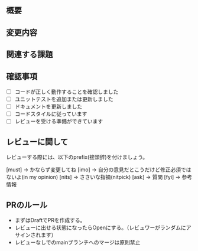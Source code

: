 <!-- I want to review in Japanese -->

## 概要

<!-- このプルリクエストの目的や変更点を簡潔に説明してください -->

## 変更内容

<!-- 具体的な変更点を箇条書きで記載してください -->

## 関連する課題

<!-- このプルリクエストに関連する課題番号やリンクを記載してください -->

## 確認事項

<!-- 以下の項目を確認し、チェックを入れてください -->

- [ ] コードが正しく動作することを確認しました
- [ ] ユニットテストを追加または更新しました
- [ ] ドキュメントを更新しました
- [ ] コードスタイルに従っています
- [ ] レビューを受ける準備ができています

## レビューに関して

レビューする際には、以下のprefix(接頭辞)を付けましょう。
<!-- for GitHub Copilot review rule -->
[must] → かならず変更してね
[imo] → 自分の意見だとこうだけど修正必須ではないよ(in my opinion)
[nits] → ささいな指摘(nitpick)
[ask] → 質問
[fyi] → 参考情報
<!-- for GitHub Copilot review rule-->

## PRのルール

- まずはDraftでPRを作成する。
- レビューに出せる状態になったらOpenにする。（レビュワーがランダムにアサインされます）
- レビューなしでのmainブランチへのマージは原則禁止

<!-- I want to review in Japanese -->
